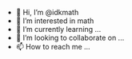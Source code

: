 - 👋 Hi, I’m @idkmath
- 👀 I’m interested in math
- 🌱 I’m currently learning ...
- 💞️ I’m looking to collaborate on ...
- 📫 How to reach me ...

<!---
idkmath/idkmath is a ✨ special ✨ repository because its `README.md` (this file) appears on your GitHub profile.
You can click the Preview link to take a look at your changes.
--->
